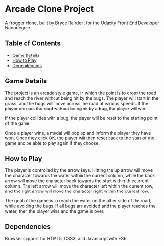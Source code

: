 # Arcade Clone Project
A frogger clone, built by Bryce Rairden, for the Udacity Front End Developer Nanodegree.


## Table of Contents

* [Game Details](#game-details)
* [How to Play](#how-to-play)
* [Dependencies](#dependencies)

## Game Details

The project is an arcade style game, in which the point is to cross the road and reach the river without being hit by the bugs. The player will start in the grass, and the bugs will move across the road at various speeds. If the player crosses the road without being hit by a bug, the player will win.

If the player collides with a bug, the player will be reset to the starting point of the game.

Once a player wins, a modal will pop up and inform the player they have won. Once they click OK, the player will then reset back to the start of the game and be able to play again if they choose.

## How to Play

The player is controlled by the arrow keys. Hitting the up arrow will move the character towards the water within the current column, while the back arrow will move the character back towards the start within th ecurrent column. The left arrow will move the character left within the current row, and the right arrow will move the character right within the current row.

The goal of the game is to reach the water on the other side of the road, while avoiding the bugs. If all bugs are avoided and the player reaches the water, then the player wins and the game is over.

## Dependencies

Browser support for HTML5, CSS3, and Javascript with ES6.
